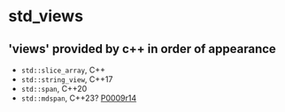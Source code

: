 # std_views

## 'views' provided by c++ in order of appearance

- `std::slice_array`, C++
- `std::string_view`, C++17
- `std::span`, C++20
- `std::mdspan`, C++23? [P0009r14](https://www.open-std.org/jtc1/sc22/wg21/docs/papers/2021/p0009r14.html)
